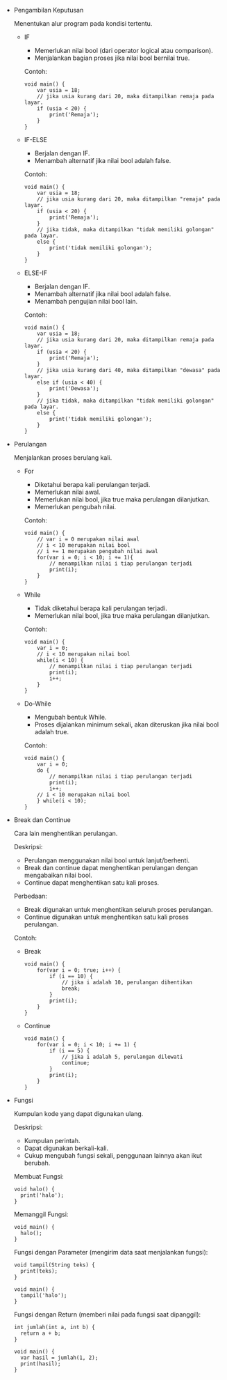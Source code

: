 - Pengambilan Keputusan

  Menentukan alur program pada kondisi tertentu.

  - IF
    - Memerlukan nilai bool (dari operator logical atau comparison). 
    - Menjalankan bagian proses jika nilai bool bernilai true. 

    Contoh:
    ```
    void main() {
        var usia = 18;
        // jika usia kurang dari 20, maka ditampilkan remaja pada layar. 
        if (usia < 20) {
            print('Remaja');
        }
    }
    ```
  - IF-ELSE
    - Berjalan dengan IF.
    - Menambah alternatif jika nilai bool adalah false. 

    Contoh:
    ```
    void main() {
        var usia = 18;
        // jika usia kurang dari 20, maka ditampilkan "remaja" pada layar. 
        if (usia < 20) {
            print('Remaja');
        } 
        // jika tidak, maka ditampilkan "tidak memiliki golongan" pada layar. 
        else {
            print('tidak memiliki golongan');
        }
    }
    ```
  - ELSE-IF
    - Berjalan dengan IF.
    - Menambah alternatif jika nilai bool adalah false.
    - Menambah pengujian nilai bool lain. 

    Contoh:
    ```
    void main() {
        var usia = 18;
        // jika usia kurang dari 20, maka ditampilkan remaja pada layar. 
        if (usia < 20) {
            print('Remaja');
        }
        // jika usia kurang dari 40, maka ditampilkan "dewasa" pada layar.
        else if (usia < 40) {
            print('Dewasa');
        }
        // jika tidak, maka ditampilkan "tidak memiliki golongan" pada layar. 
        else {
            print('tidak memiliki golongan');
        }
    }
    ```

- Perulangan

  Menjalankan proses berulang kali. 

  - For
    - Diketahui berapa kali perulangan terjadi.
    - Memerlukan nilai awal.
    - Memerlukan nilai bool, jika true maka perulangan dilanjutkan.
    - Memerlukan pengubah nilai. 

    Contoh:
    ```
    void main() {
        // var i = 0 merupakan nilai awal
        // i < 10 merupakan nilai bool
        // i += 1 merupakan pengubah nilai awal
        for(var i = 0; i < 10; i += 1){
            // menampilkan nilai i tiap perulangan terjadi
            print(i);
        }
    }
    ```

  - While
    - Tidak diketahui berapa kali perulangan terjadi.
    - Memerlukan nilai bool, jika true maka perulangan dilanjutkan.

    Contoh:
    ```
    void main() {
        var i = 0;
        // i < 10 merupakan nilai bool
        while(i < 10) {
            // menampilkan nilai i tiap perulangan terjadi
            print(i);
            i++;
        }
    }
    ```

  - Do-While
    - Mengubah bentuk While.
    - Proses dijalankan minimum sekali, akan diteruskan jika nilai bool adalah true. 

    Contoh:
    ```
    void main() {
        var i = 0;
        do {
            // menampilkan nilai i tiap perulangan terjadi
            print(i);
            i++;
        // i < 10 merupakan nilai bool
        } while(i < 10);
    }
    ```
- Break dan Continue

  Cara lain menghentikan perulangan.

  Deskripsi:
  - Perulangan menggunakan nilai bool untuk lanjut/berhenti.
  - Break dan continue dapat menghentikan perulangan dengan mengabaikan nilai bool.
  - Continue dapat menghentikan satu kali proses.

  Perbedaan:
  - Break digunakan untuk menghentikan seluruh proses perulangan.
  - Continue digunakan untuk menghentikan satu kali proses perulangan. 

  Contoh:
  - Break
    ```
    void main() {
        for(var i = 0; true; i++) {
            if (i == 10) {
                // jika i adalah 10, perulangan dihentikan
                break;
            }
            print(i);
        }
    }
    ```
  
  - Continue
    ```
    void main() {
        for(var i = 0; i < 10; i += 1) {
            if (i == 5) {
                // jika i adalah 5, perulangan dilewati
                continue;
            }
            print(i);
        }
    }
    ```
- Fungsi

  Kumpulan kode yang dapat digunakan ulang.

  Deskripsi:
  - Kumpulan perintah.
  - Dapat digunakan berkali-kali.
  - Cukup mengubah fungsi sekali, penggunaan lainnya akan ikut berubah.

  Membuat Fungsi:
  ```
  void halo() {
    print('halo');
  }
  ```

  Memanggil Fungsi:
  ```
  void main() {
    halo();
  }
  ```

  Fungsi dengan Parameter (mengirim data saat menjalankan fungsi):
  ```
  void tampil(String teks) {
    print(teks);
  }

  void main() {
    tampil('halo');
  }
  ```

  Fungsi dengan Return (memberi nilai pada fungsi saat dipanggil):
  ```
  int jumlah(int a, int b) {
    return a + b;
  }

  void main() {
    var hasil = jumlah(1, 2);
    print(hasil);
  }
  ```
